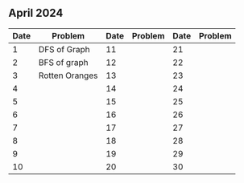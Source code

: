 ## April 2024

| Date | Problem        | Date | Problem | Date | Problem |
| ---- | -------------- | ---- | ------- | ---- | ------- |
| 1    | DFS of Graph   | 11   |         | 21   |         |
| 2    | BFS of graph   | 12   |         | 22   |         |
| 3    | Rotten Oranges | 13   |         | 23   |         |
| 4    |                | 14   |         | 24   |         |
| 5    |                | 15   |         | 25   |         |
| 6    |                | 16   |         | 26   |         |
| 7    |                | 17   |         | 27   |         |
| 8    |                | 18   |         | 28   |         |
| 9    |                | 19   |         | 29   |         |
| 10   |                | 20   |         | 30   |         |
